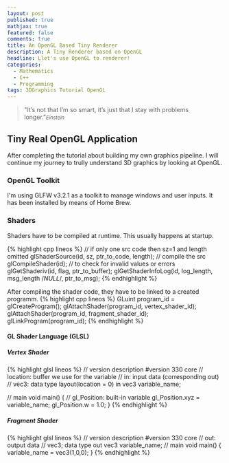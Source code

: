 ```yaml
---
layout: post
published: true
mathjax: true
featured: false
comments: true
title: An OpenGL Based Tiny Renderer
description: A Tiny Renderer based on OpenGL
headline: Llet's use OpenGL to renderer!
categories:
  - Mathematics
  - C++
  - Programming
tags: 3DGraphics Tutorial OpenGL
---
```

>&quot;It’s not that I’m so smart, it’s just that I stay with problems longer.&quot;<small><cite title="einstein">Einstein</cite></small>

## Tiny Real OpenGL Application
After completing the tutorial about building my own graphics pipeline. I will continue my journey to trully understand 3D graphics by looking at OpenGL.

### OpenGL Toolkit
I'm using GLFW v3.2.1 as a toolkit to manage windows and user inputs. It has been installed by means of Home Brew.

### Shaders
Shaders have to be compiled at runtime. This usually happens at startup. 

{% highlight cpp lineos %}
// if only one src code then sz=1 and length omitted
glShaderSource(id, sz, ptr_to_code, length);
// compile the src
glCompileShader(id);
// to check for invalid values or errors
glGetShaderiv(id, flag, ptr_to_buffer);
glGetShaderInfoLog(id, log_length, msg_length /*NULL*/, ptr_to_msg);
{% endhighlight %}

After compiling the shader code, they have to be linked to a created programm.
{% highlight cpp lineos %}
GLuint program_id = glCreateProgram();
glAttachShader(program_id, vertex_shader_id);
glAttachShader(program_id, fragment_shader_id);
glLinkProgram(program_id);
{% endhighlight %}

#### GL Shader Language (GLSL)

##### Vertex Shader

{% highlight glsl lineos %}
// version description
#version 330 core
// location: buffer we use for the variable
// in: input data (corresponding out)
// vec3: data type
layout(location = 0) in vec3 variable_name;

// main
void main()
{
  //  gl_Position: built-in variable 
  gl_Position.xyz = variable_name;
  gl_Position.w = 1.0;
}
{% endhighlight %}

##### Fragment Shader
{% highlight glsl lineos %}
// version description
#version 330 core
// out: output data
// vec3; data type
out vec3 variable_name;
// main
void main()
{
variable_name = vec3(1,0,0);
}
{% endhighlight %}


